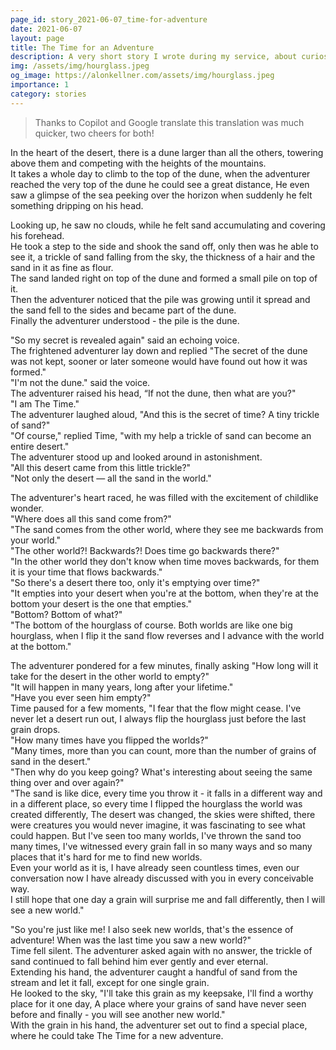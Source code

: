 ```yaml
---
page_id: story_2021-06-07_time-for-adventure
date: 2021-06-07
layout: page
title: The Time for an Adventure
description: A very short story I wrote during my service, about curiosity, perspective, resolve and kindness.
img: /assets/img/hourglass.jpeg
og_image: https://alonkellner.com/assets/img/hourglass.jpeg
importance: 1
category: stories
---
```


> Thanks to Copilot and Google translate this translation was much quicker, two cheers for both!

In the heart of the desert, there is a dune larger than all the others, towering above them and competing with the heights of the mountains.  
It takes a whole day to climb to the top of the dune, when the adventurer reached the very top of the dune he could see a great distance, He even saw a glimpse of the sea peeking over the horizon when suddenly he felt something dripping on his head.

Looking up, he saw no clouds, while he felt sand accumulating and covering his forehead.  
He took a step to the side and shook the sand off, only then was he able to see it, a trickle of sand falling from the sky, the thickness of a hair and the sand in it as fine as flour.  
The sand landed right on top of the dune and formed a small pile on top of it.  
Then the adventurer noticed that the pile was growing until it spread and the sand fell to the sides and became part of the dune.  
Finally the adventurer understood - the pile is the dune.

"So my secret is revealed again" said an echoing voice.  
The frightened adventurer lay down and replied "The secret of the dune was not kept, sooner or later someone would have found out how it was formed."  
"I'm not the dune." said the voice.  
The adventurer raised his head, “If not the dune, then what are you?"  
"I am The Time."  
The adventurer laughed aloud, "And this is the secret of time? A tiny trickle of sand?"  
"Of course," replied Time, "with my help a trickle of sand can become an entire desert."  
The adventurer stood up and looked around in astonishment.  
"All this desert came from this little trickle?"  
"Not only the desert — all the sand in the world."

The adventurer's heart raced, he was filled with the excitement of childlike wonder.  
"Where does all this sand come from?"  
"The sand comes from the other world, where they see me backwards from your world."  
"The other world?! Backwards?! Does time go backwards there?"  
"In the other world they don't know when time moves backwards, for them it is your time that flows backwards."  
"So there's a desert there too, only it's emptying over time?"  
"It empties into your desert when you're at the bottom, when they're at the bottom your desert is the one that empties."  
"Bottom? Bottom of what?"  
"The bottom of the hourglass of course. Both worlds are like one big hourglass, when I flip it the sand flow reverses and I advance with the world at the bottom."

The adventurer pondered for a few minutes, finally asking "How long will it take for the desert in the other world to empty?"  
"It will happen in many years, long after your lifetime."  
"Have you ever seen him empty?"  
Time paused for a few moments, "I fear that the flow might cease. I've never let a desert run out, I always flip the hourglass just before the last grain drops.  
"How many times have you flipped the worlds?"  
"Many times, more than you can count, more than the number of grains of sand in the desert."  
"Then why do you keep going? What's interesting about seeing the same thing over and over again?"  
"The sand is like dice, every time you throw it - it falls in a different way and in a different place, so every time I flipped the hourglass the world was created differently, The desert was changed, the skies were shifted, there were creatures you would never imagine, it was fascinating to see what could happen. But I've seen too many worlds, I've thrown the sand too many times, I've witnessed every grain fall in so many ways and so many places that it's hard for me to find new worlds.  
Even your world as it is, I have already seen countless times, even our conversation now I have already discussed with you in every conceivable way.  
I still hope that one day a grain will surprise me and fall differently, then I will see a new world."

"So you're just like me! I also seek new worlds, that's the essence of adventure! When was the last time you saw a new world?"  
Time fell silent. The adventurer asked again with no answer, the trickle of sand continued to fall behind him ever gently and ever eternal.  
Extending his hand, the adventurer caught a handful of sand from the stream and let it fall, except for one single grain.  
He looked to the sky, "I'll take this grain as my keepsake, I'll find a worthy place for it one day, A place where your grains of sand have never seen before and finally - you will see another new world."  
With the grain in his hand, the adventurer set out to find a special place, where he could take The Time for a new adventure.
